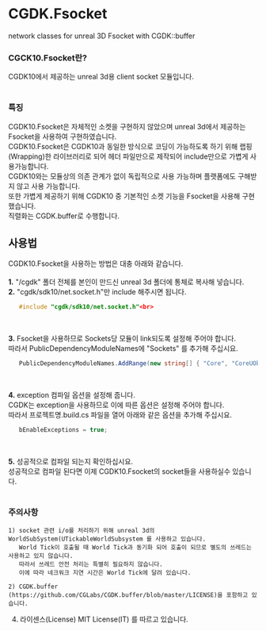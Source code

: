 # CGDK.Fsocket<br>
network classes for unreal 3D Fsocket with CGDK::buffer<br>

### CGCK10.Fsocket란?<br>
   CGDK10에서 제공하는 unreal 3d용 client socket 모듈입니다.<br>
<br>

### 특징<br>
   CGDK10.Fsocket은 자체적인 소켓을 구현하지 않았으며 unreal 3d에서 제공하는 Fsocket을 사용하여 구현하였습니다.<br>
   CGDK10.Fsocket은 CGDK10과 동일한 방식으로 코딩이 가능하도록 하기 위해 랩핑(Wrapping)한 라이브러리로 되어 헤더 파일만으로 제작되어 include만으로 가볍게 사용가능합니다.<br>
   CGDK10와는 모듈상의 의존 관계가 없이 독립적으로 사용 가능하며 플랫폼에도 구해받지 않고 사용 가능합니다.<br>
   또한 가볍게 제공하기 위해 CGDK10 중 기본적인 소켓 기능을 Fsocket을 사용해 구현했습니다.<br>
   직렬화는 CGDK.buffer로 수행합니다.<br>

## 사용법<br>
   CGDK10.Fsocket을 사용하는 방법은 대충 아래와 같습니다.<br>
<br>
   __1.__ "/cgdk" 폴더 전체를 본인이 만드신 unreal 3d 폴더에 통체로 복사해 넣습니다.<br>
   __2.__ "cgdk/sdk10/net.socket.h"만 include 해주시면 됩니다.<br>

   ``` C++
      #include "cgdk/sdk10/net.socket.h"<br>
   ```
<br>

   __3.__ Fsocket을 사용하므로 Sockets당 모듈이 link되도록 설정해 주어야 합니다.<br>
      따라서 PublicDependencyModuleNames에 "Sockets" 를 추가해 주십시요.<br>
   ``` C#
      PublicDependencyModuleNames.AddRange(new string[] { "Core", "CoreUObject", ... , "Sockets" });
   ```
<br>

   __4.__ exception 컴파일 옵션을 설정해 줍니다.<br>
      CGDK는 exception을 사용하므로 이에 따른 옵션은 설정해 주어야 합니다.<br>
      따라서 프로젝트명.build.cs 파일을 열어 아래와 같은 옵션을 추가해 주십시요.<br>
   ``` C#
      bEnableExceptions = true;
   ```
<br>

   __5.__ 성공적으로 컴파일 되는지 확인하십시요.<br>
      성공적으로 컴파일 된다면 이제 CGDK10.Fsocket의 socket들을 사용하실수 있습니다.<br>
<br>

### 주의사항<br>
    1) socket 관련 i/o를 처리하기 위해 unreal 3d의 WorldSubSystem(UTickableWorldSubsystem 를 사용하고 있습니다.
       World Tick이 호출될 때 World Tick과 동기화 되어 호출이 되므로 별도의 쓰레드는 사용하고 있지 않습니다.
       따라서 쓰레드 안전 처리는 특별히 필요하지 않습니다.
       이에 따라 네크워크 지연 시간은 World Tick에 달려 있습니다.

    2) CGDK.buffer (https://github.com/CGLabs/CGDK.buffer/blob/master/LICENSE)을 포함하고 있습니다.


4. 라이센스(License)
   MIT License(IT) 를 따르고 있습니다.

